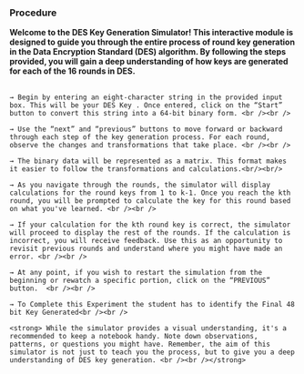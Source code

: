 ### Procedure



<strong> Welcome to the DES Key Generation Simulator! This interactive module is designed to guide you through the entire process of round key generation in the Data Encryption Standard (DES) algorithm. By following the steps provided, you will gain a deep understanding of how keys are generated for each of the 16 rounds in DES. <br /><br /></strong>
    
    → Begin by entering an eight-character string in the provided input box. This will be your DES Key . Once entered, click on the “Start” button to convert this string into a 64-bit binary form. <br /><br />
    
    → Use the “next” and “previous” buttons to move forward or backward through each step of the key generation process. For each round, observe the changes and transformations that take place. <br /><br />
    
    → The binary data will be represented as a matrix. This format makes it easier to follow the transformations and calculations.<br/><br/>

    → As you navigate through the rounds, the simulator will display calculations for the round keys from 1 to k-1. Once you reach the kth round, you will be prompted to calculate the key for this round based on what you've learned. <br /><br />
    
    → If your calculation for the kth round key is correct, the simulator will proceed to display the rest of the rounds. If the calculation is incorrect, you will receive feedback. Use this as an opportunity to revisit previous rounds and understand where you might have made an error. <br /><br />
    
    → At any point, if you wish to restart the simulation from the beginning or rewatch a specific portion, click on the “PREVIOUS” button.  <br /><br />

    → To Complete this Experiment the student has to identify the Final 48 bit Key Generated<br /><br />
    
    <strong> While the simulator provides a visual understanding, it's a recommended to keep a notebook handy. Note down observations, patterns, or questions you might have. Remember, the aim of this simulator is not just to teach you the process, but to give you a deep understanding of DES key generation. <br /><br /></strong>
    
  
  

